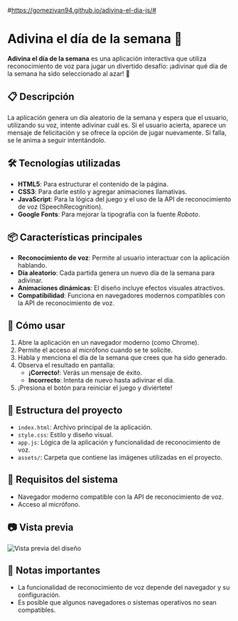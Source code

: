 #https://gomezivan94.github.io/adivina-el-dia-js/#


# Adivina el día de la semana 🎤

**Adivina el día de la semana** es una aplicación interactiva que utiliza reconocimiento de voz para jugar un divertido desafío: ¡adivinar qué día de la semana ha sido seleccionado al azar! 🚀

## 📋 Descripción

La aplicación genera un día aleatorio de la semana y espera que el usuario, utilizando su voz, intente adivinar cuál es. Si el usuario acierta, aparece un mensaje de felicitación y se ofrece la opción de jugar nuevamente. Si falla, se le anima a seguir intentándolo.

## 🛠️ Tecnologías utilizadas

- **HTML5**: Para estructurar el contenido de la página.
- **CSS3**: Para darle estilo y agregar animaciones llamativas.
- **JavaScript**: Para la lógica del juego y el uso de la API de reconocimiento de voz (SpeechRecognition).
- **Google Fonts**: Para mejorar la tipografía con la fuente *Roboto*.

## 📦 Características principales

- **Reconocimiento de voz**: Permite al usuario interactuar con la aplicación hablando.
- **Día aleatorio**: Cada partida genera un nuevo día de la semana para adivinar.
- **Animaciones dinámicas**: El diseño incluye efectos visuales atractivos.
- **Compatibilidad**: Funciona en navegadores modernos compatibles con la API de reconocimiento de voz.

## 🚀 Cómo usar

1. Abre la aplicación en un navegador moderno (como Chrome).
2. Permite el acceso al micrófono cuando se te solicite.
3. Habla y menciona el día de la semana que crees que ha sido generado.
4. Observa el resultado en pantalla:
   - **¡Correcto!**: Verás un mensaje de éxito.
   - **Incorrecto**: Intenta de nuevo hasta adivinar el día.
5. ¡Presiona el botón para reiniciar el juego y diviértete!

## 📂 Estructura del proyecto

- `index.html`: Archivo principal de la aplicación.
- `style.css`: Estilo y diseño visual.
- `app.js`: Lógica de la aplicación y funcionalidad de reconocimiento de voz.
- `assets/`: Carpeta que contiene las imágenes utilizadas en el proyecto.

## 📄 Requisitos del sistema

- Navegador moderno compatible con la API de reconocimiento de voz.
- Acceso al micrófono.

## 📷 Vista previa

![Vista previa del diseño](img/bg.jpg)

## 📢 Notas importantes

- La funcionalidad de reconocimiento de voz depende del navegador y su configuración.
- Es posible que algunos navegadores o sistemas operativos no sean compatibles.

